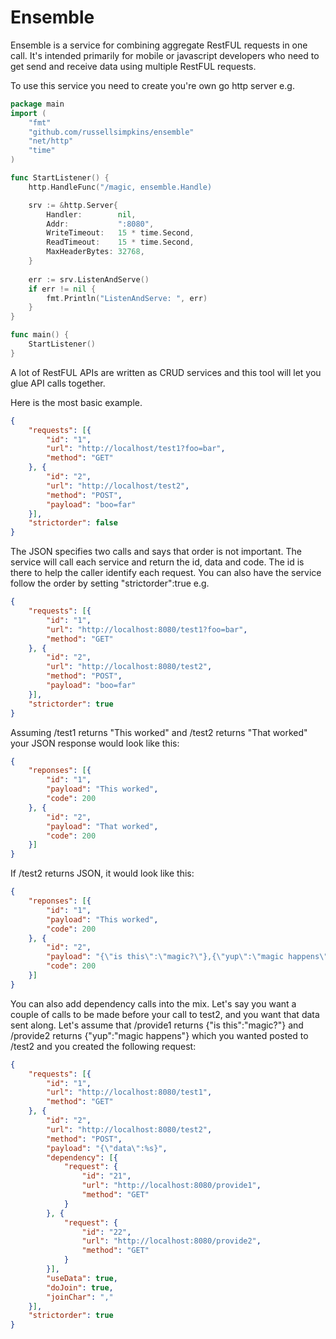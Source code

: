 Ensemble
==========
Ensemble is a service for combining aggregate RestFUL requests in one call. It's intended primarily for mobile or javascript developers who need to get send and receive data using multiple RestFUL requests.

To use this service you need to create you're own go http server e.g.

```go
package main
import (
	"fmt"
	"github.com/russellsimpkins/ensemble"
	"net/http"
	"time"
)

func StartListener() {
	http.HandleFunc("/magic, ensemble.Handle)

	srv := &http.Server{
		Handler:        nil,
		Addr:           ":8080",
		WriteTimeout:   15 * time.Second,
		ReadTimeout:    15 * time.Second,
		MaxHeaderBytes: 32768,
	}
	
	err := srv.ListenAndServe()	
	if err != nil {
		fmt.Println("ListenAndServe: ", err)
	}
}

func main() {
	StartListener()
}
```

A lot of RestFUL APIs are written as CRUD services and this tool will let you glue API calls together.

Here is the most basic example.
```json
{
    "requests": [{
        "id": "1",
        "url": "http://localhost/test1?foo=bar",
        "method": "GET"
    }, {
        "id": "2",
        "url": "http://localhost/test2",
        "method": "POST",
        "payload": "boo=far"
    }],
    "strictorder": false
}
```
The JSON specifies two calls and says that order is not important. The service will call each service and return the id, data and code. The id is there to help the caller identify each request. You can also have the service follow the order by setting "strictorder":true e.g.

```json
{
    "requests": [{
        "id": "1",
        "url": "http://localhost:8080/test1?foo=bar",
        "method": "GET"
    }, {
        "id": "2",
        "url": "http://localhost:8080/test2",
        "method": "POST",
        "payload": "boo=far"
    }],
    "strictorder": true
}
```

Assuming /test1 returns "This worked" and /test2 returns "That worked" your JSON response would look like this:
```json
{
    "reponses": [{
        "id": "1",
        "payload": "This worked",
        "code": 200
    }, {
        "id": "2",
        "payload": "That worked",
        "code": 200
    }]
}
```
If /test2 returns JSON, it would look like this:  
```json
{
    "reponses": [{
        "id": "1",
        "payload": "This worked",
        "code": 200
    }, {
        "id": "2",
        "payload": "{\"is this\":\"magic?\"},{\"yup\":\"magic happens\"}",,
        "code": 200
    }]
}
```
You can also add dependency calls into the mix. Let's say you want a couple of calls to be made before your call to test2, and you want that data sent along. Let's assume that /provide1 returns {"is this":"magic?"} and /provide2 returns {"yup":"magic happens"} which you wanted posted to /test2 and you created the following request:
```json
{
    "requests": [{
        "id": "1",
        "url": "http://localhost:8080/test1",
        "method": "GET"
    }, {
        "id": "2",
        "url": "http://localhost:8080/test2",
        "method": "POST",
        "payload": "{\"data\":%s}",
        "dependency": [{
            "request": {
                "id": "21",
                "url": "http://localhost:8080/provide1",
                "method": "GET"
            }
        }, {
            "request": {
                "id": "22",
                "url": "http://localhost:8080/provide2",
                "method": "GET"
            }
        }],
        "useData": true,
        "doJoin": true,
        "joinChar": ","
    }],
    "strictorder": true
}
```

